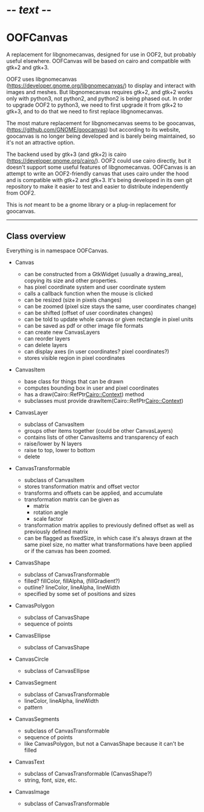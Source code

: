 # -*- text -*-

# OOFCanvas

A replacement for libgnomecanvas, designed for use in OOF2, but
probably useful elsewhere. OOFCanvas will be based on cairo and
compatible with gtk+2 and gtk+3.

OOF2 uses libgnomecanvas (https://developer.gnome.org/libgnomecanvas/)
to display and interact with images and meshes.  But libgnomecanvas
requires gtk+2, and gtk+2 works only with python3, not python2, and
python2 is being phased out.  In order to upgrade OOF2 to python3, we
need to first upgrade it from gtk+2 to gtk+3, and to do that we need
to first replace libgnomecanvas.

The most mature replacement for libgnomecanvas seems to be goocanvas,
(https://github.com/GNOME/goocanvas) but according to its website,
goocanvas is no longer being developed and is barely being maintained,
so it's not an attractive option.

The backend used by gtk+3 (and gtk+2) is cairo
(https://developer.gnome.org/cairo/).  OOF2 could use cairo directly,
but it doesn't support some useful features of libgnomecanvas.
OOFCanvas is an attempt to write an OOF2-friendly canvas that uses
cairo under the hood and is compatible with gtk+2 and gtk+3.  It's
being developed in its own git repository to make it easier to test
and easier to distribute independently from OOF2.

This is _not_ meant to be a gnome library or a plug-in replacement for
goocanvas.

---


## Class overview

Everything is in namespace OOFCanvas.

* Canvas
  * can be constructed from a GtkWidget (usually a drawing_area),
    copying its size and other properties.
  * has pixel coordinate system and user coordinate system
  * calls a callback function when the mouse is clicked
  * can be resized (size in pixels changes)
  * can be zoomed (pixel size stays the same, user coordinates change)
  * can be shifted (offset of user coordinates changes)
  * can be told to update whole canvas or given rectangle in pixel units 
  * can be saved as pdf or other image file formats
  * can create new CanvasLayers
  * can reorder layers
  * can delete layers
  * can display axes (in user coordinates?  pixel coordinates?)
  * stores visible region in pixel coordinates

* CanvasItem
  * base class for things that can be drawn
  * computes bounding box in user and pixel coordinates
  * has a draw(Cairo::RefPtr<Cairo::Context>) method
  * subclasses must provide drawItem(Cairo::RefPtr<Cairo::Context>)

* CanvasLayer
  * subclass of CanvasItem
  * groups other items together (could be other CanvasLayers)
  * contains lists of other CanvasItems and transparency of each
  * raise/lower by N layers
  * raise to top, lower to bottom
  * delete

* CanvasTransformable
  * subclass of CanvasItem
  * stores transformation matrix and offset vector
  * transforms and offsets can be applied, and accumulate
  * transformation matrix can be given as
     * matrix
     * rotation angle
     * scale factor
  * transformation matrix applies to previously defined offset as well
    as previously defined matrix
  * can be flagged as fixedSize, in which case it's always drawn at
    the same pixel size, no matter what transformations have been
    applied or if the canvas has been zoomed.

* CanvasShape
  * subclass of CanvasTransformable
  * filled? fillColor, fillAlpha, (fillGradient?)
  * outline? lineColor, lineAlpha, lineWidth
  * specified by some set of positions and sizes

* CanvasPolygon
  * subclass of CanvasShape
  * sequence of points

* CanvasEllipse
  * subclass of CanvasShape

* CanvasCircle
  * subclass of CanvasEllipse

* CanvasSegment
  * subclass of CanvasTransformable
  * lineColor, lineAlpha, lineWidth
  * pattern

* CanvasSegments
  * subclass of CanvasTransformable
  * sequence of points
  * like CanvasPolygon, but not a CanvasShape because it can't be filled

* CanvasText
  * subclass of CanvasTransformable (CanvasShape?)
  * string, font, size, etc.

* CanvasImage
  * subclass of CanvasTransformable
